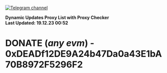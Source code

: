 [![Telegram channel](https://img.shields.io/endpoint?url=https://runkit.io/damiankrawczyk/telegram-badge/branches/master?url=https://t.me/n4z4v0d)](https://t.me/n4z4v0d) 

**Dynamic Updates Proxy List with Proxy Checker**  
**Last Updated: 19.12.23 00:52**

# DONATE (_any evm_) - 0xDEADf12DE9A24b47Da0a43E1bA70B8972F5296F2

